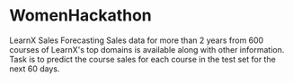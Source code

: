 # WomenHackathon
LearnX Sales Forecasting
Sales data for more than 2 years from 600 courses of LearnX's top domains is available along with other information.
Task is to predict the course sales for each course in the test set for the next 60 days.
